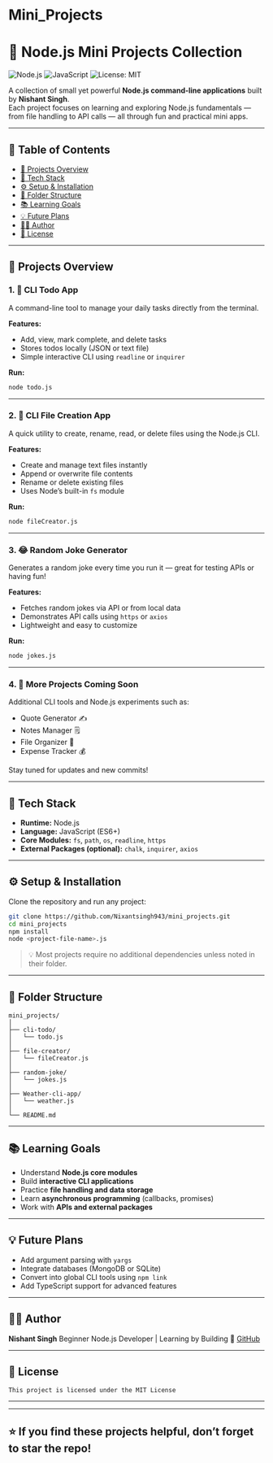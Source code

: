 # Mini_Projects


# 🧠 Node.js Mini Projects Collection

![Node.js](https://img.shields.io/badge/Node.js-43853D?style=for-the-badge&logo=node.js&logoColor=white)
![JavaScript](https://img.shields.io/badge/JavaScript-FFD700?style=for-the-badge&logo=javascript&logoColor=black)
![License: MIT](https://img.shields.io/badge/License-MIT-blue.svg?style=for-the-badge)

A collection of small yet powerful **Node.js command-line applications** built by **Nishant Singh**.  
Each project focuses on learning and exploring Node.js fundamentals — from file handling to API calls — all through fun and practical mini apps.

---

## 📖 Table of Contents

- [🚀 Projects Overview](#-projects-overview)
- [🧰 Tech Stack](#-tech-stack)
- [⚙️ Setup & Installation](#️-setup--installation)
- [📂 Folder Structure](#-folder-structure)
- [📚 Learning Goals](#-learning-goals)
- [💡 Future Plans](#-future-plans)
- [👨‍💻 Author](#-author)
- [📜 License](#-license)


---

## 🚀 Projects Overview

### 1. 📝 CLI Todo App
A command-line tool to manage your daily tasks directly from the terminal.

**Features:**
- Add, view, mark complete, and delete tasks  
- Stores todos locally (JSON or text file)  
- Simple interactive CLI using `readline` or `inquirer`

**Run:**
```bash
node todo.js
````

---

### 2. 📂 CLI File Creation App

A quick utility to create, rename, read, or delete files using the Node.js CLI.

**Features:**

* Create and manage text files instantly
* Append or overwrite file contents
* Rename or delete existing files
* Uses Node’s built-in `fs` module

**Run:**

```bash
node fileCreator.js
```

---

### 3. 😂 Random Joke Generator

Generates a random joke every time you run it — great for testing APIs or having fun!

**Features:**

* Fetches random jokes via API or from local data
* Demonstrates API calls using `https` or `axios`
* Lightweight and easy to customize

**Run:**

```bash
node jokes.js
```

---

### 4. 🧩 More Projects Coming Soon

Additional CLI tools and Node.js experiments such as:
* Quote Generator ✍️
* Notes Manager 🗒️
* File Organizer 📁
* Expense Tracker 💰

Stay tuned for updates and new commits!

---

## 🧰 Tech Stack

* **Runtime:** Node.js
* **Language:** JavaScript (ES6+)
* **Core Modules:** `fs`, `path`, `os`, `readline`, `https`
* **External Packages (optional):** `chalk`, `inquirer`, `axios`

---

## ⚙️ Setup & Installation

Clone the repository and run any project:

```bash
git clone https://github.com/Nixantsingh943/mini_projects.git
cd mini_projects
npm install
node <project-file-name>.js
```

> 💡 Most projects require no additional dependencies unless noted in their folder.

---

## 📂 Folder Structure

```
mini_projects/
│
├── cli-todo/
│   └── todo.js
│
├── file-creator/
│   └── fileCreator.js
│
├── random-joke/
│   └── jokes.js
│  
├── Weather-cli-app/
│   └── weather.js
│
└── README.md
```

---

## 📚 Learning Goals

* Understand **Node.js core modules**
* Build **interactive CLI applications**
* Practice **file handling and data storage**
* Learn **asynchronous programming** (callbacks, promises)
* Work with **APIs and external packages**

---

## 💡 Future Plans

* Add argument parsing with `yargs`
* Integrate databases (MongoDB or SQLite)
* Convert into global CLI tools using `npm link`
* Add TypeScript support for advanced features

---

##  👨‍💻 Author

**Nishant Singh**
Beginner Node.js Developer | Learning by Building
🔗 [GitHub](https://github.com/Nixantsingh943)

---



## 📜 License
```
This project is licensed under the MIT License
```
---
---
⭐ **If you find these projects helpful, don’t forget to star the repo!**
---

